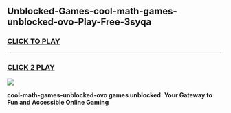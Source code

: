 
## Unblocked-Games-cool-math-games-unblocked-ovo-Play-Free-3syqa
<h3>
<a href="https://premium76.site?title=cool-math-games-unblocked-ovo&ref=19M">CLICK TO PLAY</a></h3>
<hr>

<h3>
<a href="https://premium76.site?title=cool-math-games-unblocked-ovo&ref=19M">CLICK 2 PLAY</a>
  
</h3>

<a href="https://premium76.site?title=cool-math-games-unblocked-ovo&ref=19M"><img src="https://clearcache.store/games.png"></a>


**cool-math-games-unblocked-ovo games unblocked: Your Gateway to Fun and Accessible Online Gaming**
